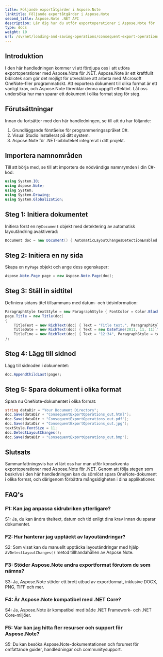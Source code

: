 ```yaml
---
title: Följande exportåtgärder i Aspose.Note
linktitle: Följande exportåtgärder i Aspose.Note
second_title: Aspose.Note .NET API
description: Lär dig hur du utför exportoperationer i Aspose.Note för .NET för att spara OneNote-dokument i olika format effektivt.
type: docs
weight: 10
url: /sv/net/loading-and-saving-operations/consequent-export-operations/
---
```

## Introduktion

I den här handledningen kommer vi att fördjupa oss i att utföra exportoperationer med Aspose.Note för .NET. Aspose.Note är ett kraftfullt bibliotek som gör det möjligt för utvecklare att arbeta med Microsoft OneNote-filer programmatiskt. Att exportera dokument till olika format är ett vanligt krav, och Aspose.Note förenklar denna uppgift effektivt. Låt oss undersöka hur man sparar ett dokument i olika format steg för steg.

## Förutsättningar

Innan du fortsätter med den här handledningen, se till att du har följande:

1. Grundläggande förståelse för programmeringsspråket C#.
2. Visual Studio installerat på ditt system.
3. Aspose.Note för .NET-biblioteket integrerat i ditt projekt.

## Importera namnområden

Till att börja med, se till att importera de nödvändiga namnrymden i din C#-kod:

```csharp
using System.IO;
using Aspose.Note;
using System;
using System.Drawing;
using System.Globalization;
```

## Steg 1: Initiera dokumentet

 Initiera först en ny`Document` objekt med detektering av automatisk layoutändring avaktiverad:

```csharp
Document doc = new Document() { AutomaticLayoutChangesDetectionEnabled = false };
```

## Steg 2: Initiera en ny sida

 Skapa en ny`Page` objekt och ange dess egenskaper:

```csharp
Aspose.Note.Page page = new Aspose.Note.Page(doc);
```

## Steg 3: Ställ in sidtitel

Definiera sidans titel tillsammans med datum- och tidsinformation:

```csharp
ParagraphStyle textStyle = new ParagraphStyle { FontColor = Color.Black, FontName = "Arial", FontSize = 10 };
page.Title = new Title(doc)
{
    TitleText = new RichText(doc) { Text = "Title text.", ParagraphStyle = textStyle },
    TitleDate = new RichText(doc) { Text = new DateTime(2011, 11, 11).ToString("D", CultureInfo.InvariantCulture), ParagraphStyle = textStyle },
    TitleTime = new RichText(doc) { Text = "12:34", ParagraphStyle = textStyle }
};
```

## Steg 4: Lägg till sidnod

Lägg till sidnoden i dokumentet:

```csharp
doc.AppendChildLast(page);
```

## Steg 5: Spara dokument i olika format

Spara nu OneNote-dokumentet i olika format:

```csharp
string dataDir = "Your Document Directory";
doc.Save(dataDir + "ConsequentExportOperations_out.html");            
doc.Save(dataDir + "ConsequentExportOperations_out.pdf");            
doc.Save(dataDir + "ConsequentExportOperations_out.jpg");            
textStyle.FontSize = 11;           
doc.DetectLayoutChanges();            
doc.Save(dataDir + "ConsequentExportOperations_out.bmp");
```

## Slutsats

Sammanfattningsvis har vi lärt oss hur man utför konsekventa exportoperationer med Aspose.Note för .NET. Genom att följa stegen som beskrivs i den här handledningen kan du sömlöst spara OneNote-dokument i olika format, och därigenom förbättra mångsidigheten i dina applikationer.

## FAQ's

### F1: Kan jag anpassa sidrubriken ytterligare?

S1: Ja, du kan ändra titeltext, datum och tid enligt dina krav innan du sparar dokumentet.

### F2: Hur hanterar jag upptäckt av layoutändringar?

 S2: Som visat kan du manuellt upptäcka layoutändringar med hjälp av`DetectLayoutChanges()` metod tillhandahållen av Aspose.Note.

### F3: Stöder Aspose.Note andra exportformat förutom de som nämns?

S3: Ja, Aspose.Note stöder ett brett utbud av exportformat, inklusive DOCX, PNG, TIFF och mer.

### F4: Är Aspose.Note kompatibel med .NET Core?

S4: Ja, Aspose.Note är kompatibel med både .NET Framework- och .NET Core-miljöer.

### F5: Var kan jag hitta fler resurser och support för Aspose.Note?

S5: Du kan besöka Aspose.Note-dokumentationen och forumet för omfattande guider, handledningar och communitysupport.